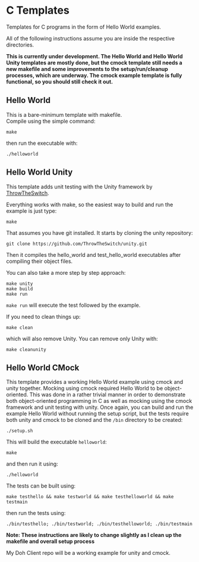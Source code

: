 # C Templates
Templates for C programs in the form of Hello World examples.  

All of the following instructions assume you are inside the respective directories.


**This is currently under development. The Hello World and Hello World Unity templates are mostly done, but the cmock template still needs a new makefile and some improvements to the setup/run/cleanup processes, which are underway. The cmock example template is fully functional, so you should still check it out.**

## Hello World

This is a bare-minimum template with makefile.  
Compile using the simple command:

```
make
```

then run the executable with:

```
./helloworld
```

## Hello World Unity

This template adds unit testing with the Unity framework by [ThrowTheSwitch].  

Everything works with make, so the easiest way to build and run the example is just type:

```
make
```

That assumes you have git installed. It starts by cloning the unity repository:

```
git clone https://github.com/ThrowTheSwitch/unity.git
```

Then it compiles the hello_world and test_hello_world executables after compiling their object files.

You can also take a more step by step approach:

```
make unity
make build
make run
```

`make run` will execute the test followed by the example.

If you need to clean things up:

```
make clean
```

which will also remove Unity. You can remove only Unity with:

```
make cleanunity
```


## Hello World CMock

This template provides a working Hello World example using cmock and unity together. Mocking using cmock required Hello World to be object-oriented. This was done in a rather trivial manner in order to demonstrate both object-oriented programming in C as well as mocking using the cmock framework and unit testing with unity. Once again, you can build and run the example Hello World without running the setup script, but the tests require both unity and cmock to be cloned and the `/bin` directory to be created:

```
./setup.sh
```

This will build the executable `helloworld`:

```
make
```

and then run it using:

```
./helloworld
```

The tests can be built using:

```
make testhello && make testworld && make testhelloworld && make testmain
```

then run the tests using:

```
./bin/testhello; ./bin/testworld; ./bin/testhelloworld; ./bin/testmain
```

**Note: These instructions are likely to change slightly as I clean up the makefile and overall setup process**

My Doh Client repo will be a working example for unity and cmock.

[ThrowTheSwitch]: <https://github.com/ThrowTheSwitch>
